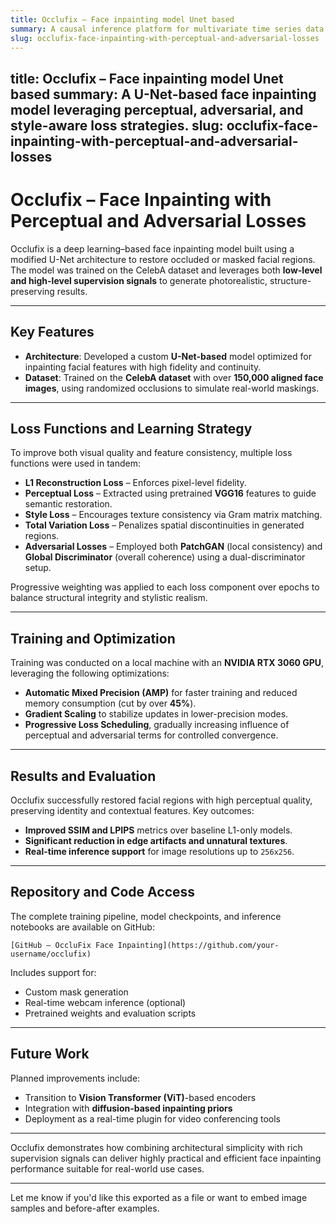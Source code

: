 ```yaml
---
title: Occlufix – Face inpainting model Unet based
summary: A causal inference platform for multivariate time series data.
slug: occlufix-face-inpainting-with-perceptual-and-adversarial-losses
---
```


title: Occlufix – Face inpainting model Unet based
summary: A U-Net-based face inpainting model leveraging perceptual, adversarial, and style-aware loss strategies.
slug: occlufix-face-inpainting-with-perceptual-and-adversarial-losses
---------------------------------------------------------------------

# Occlufix – Face Inpainting with Perceptual and Adversarial Losses

Occlufix is a deep learning–based face inpainting model built using a modified U-Net architecture to restore occluded or masked facial regions. The model was trained on the CelebA dataset and leverages both **low-level and high-level supervision signals** to generate photorealistic, structure-preserving results.

---

## Key Features

* **Architecture**: Developed a custom **U-Net-based** model optimized for inpainting facial features with high fidelity and continuity.
* **Dataset**: Trained on the **CelebA dataset** with over **150,000 aligned face images**, using randomized occlusions to simulate real-world maskings.

---

## Loss Functions and Learning Strategy

To improve both visual quality and feature consistency, multiple loss functions were used in tandem:

* **L1 Reconstruction Loss** – Enforces pixel-level fidelity.
* **Perceptual Loss** – Extracted using pretrained **VGG16** features to guide semantic restoration.
* **Style Loss** – Encourages texture consistency via Gram matrix matching.
* **Total Variation Loss** – Penalizes spatial discontinuities in generated regions.
* **Adversarial Losses** – Employed both **PatchGAN** (local consistency) and **Global Discriminator** (overall coherence) using a dual-discriminator setup.

Progressive weighting was applied to each loss component over epochs to balance structural integrity and stylistic realism.

---

## Training and Optimization

Training was conducted on a local machine with an **NVIDIA RTX 3060 GPU**, leveraging the following optimizations:

* **Automatic Mixed Precision (AMP)** for faster training and reduced memory consumption (cut by over **45%**).
* **Gradient Scaling** to stabilize updates in lower-precision modes.
* **Progressive Loss Scheduling**, gradually increasing influence of perceptual and adversarial terms for controlled convergence.

---

## Results and Evaluation

Occlufix successfully restored facial regions with high perceptual quality, preserving identity and contextual features. Key outcomes:

* **Improved SSIM and LPIPS** metrics over baseline L1-only models.
* **Significant reduction in edge artifacts and unnatural textures**.
* **Real-time inference support** for image resolutions up to `256x256`.

---

## Repository and Code Access

The complete training pipeline, model checkpoints, and inference notebooks are available on GitHub:

```
[GitHub – OccluFix Face Inpainting](https://github.com/your-username/occlufix)
```

Includes support for:

* Custom mask generation
* Real-time webcam inference (optional)
* Pretrained weights and evaluation scripts

---

## Future Work

Planned improvements include:

* Transition to **Vision Transformer (ViT)**-based encoders
* Integration with **diffusion-based inpainting priors**
* Deployment as a real-time plugin for video conferencing tools

---

Occlufix demonstrates how combining architectural simplicity with rich supervision signals can deliver highly practical and efficient face inpainting performance suitable for real-world use cases.

---

Let me know if you'd like this exported as a file or want to embed image samples and before-after examples.
